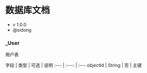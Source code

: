 # 数据库文档

* v 1.0.0
* @sidong

### _User

用户表

字段 | 类型 | 可选 | 说明
:--- | :---: | :---
objectId | String | 否 | 主键